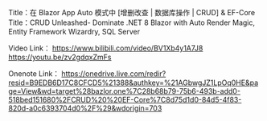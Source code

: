 Title：在 Blazor App Auto 模式中 [增删改查 | 数据库操作 | CRUD] & EF-Core
Title：CRUD Unleashed- Dominate .NET 8 Blazor with Auto Render Magic, Entity Framework Wizardry, SQL Server

Video Link：
https://www.bilibili.com/video/BV1Xb4y1A7J8
https://youtu.be/zv2gdqxZmFs

Onenote Link：
https://onedrive.live.com/redir?resid=B9EDB6D17C8CFCD5%21388&authkey=%21AGbwgJZ1LpOq0HE&page=View&wd=target%28bazlor.one%7C28b68b79-75b6-493b-add0-518bed151680%2FCRUD%20%20EF-Core%7C8d75d1d0-84d5-4f83-820d-a0c6393704d0%2F%29&wdorigin=703
